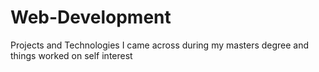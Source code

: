 # Web-Development
Projects and Technologies I came across during my masters degree and things worked on self interest
